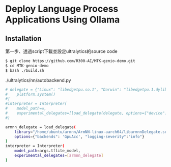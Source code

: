 # Deploy Language Process Applications Using Ollama

## Installation
第一步、透過script下載並設定ultralytics的source code
```bash
$ git clone https://github.com/R300-AI/MTK-genio-demo.git
$ cd MTK-genio-demo
$ bash ./build.sh
```

./ultralytics/nn/autobackend.py
  ```bash
  # delegate = {"Linux": "libedgetpu.so.1", "Darwin": "libedgetpu.1.dylib", "Windows": "edgetpu.dll"}[
  #    platform.system()
  #]
  #interpreter = Interpreter(
  #    model_path=w,
  #    experimental_delegates=[load_delegate(delegate, options={"device": device})],
  #)
  ```
  ```bash
  armnn_delegate = load_delegate(
      library="/home/ubuntu/armnn/ArmNN-linux-aarch64/libarmnnDelegate.so",
      options={"backends": 'GpuAcc', "logging-severity":"info"}
  )
  interpreter = Interpreter(
      model_path=args.tflite_model, 
      experimental_delegates=[armnn_delegate]
  )    
  ```
